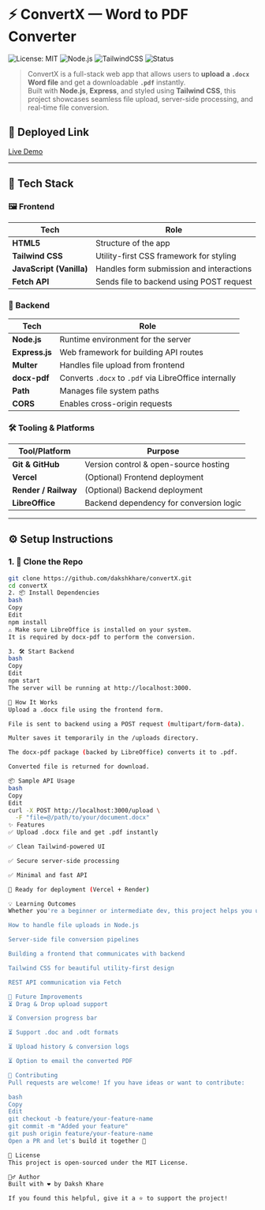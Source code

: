 # ⚡ ConvertX — Word to PDF Converter

![License: MIT](https://img.shields.io/badge/License-MIT-blue.svg)
![Node.js](https://img.shields.io/badge/Backend-Node.js-brightgreen)
![TailwindCSS](https://img.shields.io/badge/UI-TailwindCSS-blueviolet)
![Status](https://img.shields.io/badge/Status-Active-success)

> ConvertX is a full-stack web app that allows users to **upload a `.docx` Word file** and get a downloadable **`.pdf`** instantly.  
> Built with **Node.js**, **Express**, and styled using **Tailwind CSS**, this project showcases seamless file upload, server-side processing, and real-time file conversion.

## 🔗 Deployed Link
[Live Demo](https://convert-x-pied.vercel.app)

---

## 🔧 Tech Stack

### 🖼 Frontend

| Tech           | Role                                   |
|----------------|----------------------------------------|
| **HTML5**      | Structure of the app                   |
| **Tailwind CSS** | Utility-first CSS framework for styling |
| **JavaScript (Vanilla)** | Handles form submission and interactions |
| **Fetch API**  | Sends file to backend using POST request |

### 🚀 Backend

| Tech             | Role                                                |
|------------------|-----------------------------------------------------|
| **Node.js**      | Runtime environment for the server                  |
| **Express.js**   | Web framework for building API routes               |
| **Multer**       | Handles file upload from frontend                   |
| **docx-pdf**     | Converts `.docx` to `.pdf` via LibreOffice internally |
| **Path**         | Manages file system paths                           |
| **CORS**         | Enables cross-origin requests                       |

### 🛠 Tooling & Platforms

| Tool/Platform   | Purpose                                |
|------------------|----------------------------------------|
| **Git & GitHub** | Version control & open-source hosting |
| **Vercel**       | (Optional) Frontend deployment         |
| **Render / Railway** | (Optional) Backend deployment        |
| **LibreOffice**  | Backend dependency for conversion logic |


---

## ⚙️ Setup Instructions

### 1. 🔄 Clone the Repo

```bash
git clone https://github.com/dakshkhare/convertX.git
cd convertX
2. 📦 Install Dependencies
bash
Copy
Edit
npm install
⚠️ Make sure LibreOffice is installed on your system.
It is required by docx-pdf to perform the conversion.

3. 🛠️ Start Backend
bash
Copy
Edit
npm start
The server will be running at http://localhost:3000.

🧠 How It Works
Upload a .docx file using the frontend form.

File is sent to backend using a POST request (multipart/form-data).

Multer saves it temporarily in the /uploads directory.

The docx-pdf package (backed by LibreOffice) converts it to .pdf.

Converted file is returned for download.

📦 Sample API Usage
bash
Copy
Edit
curl -X POST http://localhost:3000/upload \
  -F "file=@/path/to/your/document.docx"
✨ Features
✅ Upload .docx file and get .pdf instantly

✅ Clean Tailwind-powered UI

✅ Secure server-side processing

✅ Minimal and fast API

🚀 Ready for deployment (Vercel + Render)

💡 Learning Outcomes
Whether you're a beginner or intermediate dev, this project helps you understand:

How to handle file uploads in Node.js

Server-side file conversion pipelines

Building a frontend that communicates with backend

Tailwind CSS for beautiful utility-first design

REST API communication via Fetch

🧩 Future Improvements
⏳ Drag & Drop upload support

⏳ Conversion progress bar

⏳ Support .doc and .odt formats

⏳ Upload history & conversion logs

⏳ Option to email the converted PDF

🤝 Contributing
Pull requests are welcome! If you have ideas or want to contribute:

bash
Copy
Edit
git checkout -b feature/your-feature-name
git commit -m "Added your feature"
git push origin feature/your-feature-name
Open a PR and let's build it together 🚀

📄 License
This project is open-sourced under the MIT License.

🙋‍♂️ Author
Built with ❤️ by Daksh Khare

If you found this helpful, give it a ⭐️ to support the project!
